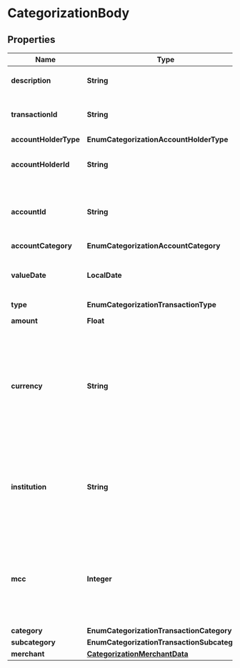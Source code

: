 

# CategorizationBody


## Properties

| Name | Type | Description | Notes |
|------------ | ------------- | ------------- | -------------|
|**description** | **String** | The description of the transaction. |  |
|**transactionId** | **String** | The unique ID for the transaction in your system. |  |
|**accountHolderType** | **EnumCategorizationAccountHolderType** |  |  |
|**accountHolderId** | **String** | The unique ID for the account holder in your system. |  |
|**accountId** | **String** | The unique ID for the account where the transaction occurred in your system. |  |
|**accountCategory** | **EnumCategorizationAccountCategory** |  |  |
|**valueDate** | **LocalDate** | The date when the transaction occurred, in &#x60;YYYY-MM-DD&#x60; format. |  |
|**type** | **EnumCategorizationTransactionType** |  |  |
|**amount** | **Float** | The transaction amount. |  |
|**currency** | **String** | The currency of the account, in ISO-4217 format. For example: - 🇧🇷 BRL (Brazilian Real) - 🇨🇴 COP (Colombian Peso) - 🇲🇽 MXN (Mexican Peso) |  |
|**institution** | **String** | The institution where the account is registered.  &gt;**Note:** This is the name that you use in your system to identify an institution.   |  |
|**mcc** | **Integer** | The four-digit ISO 18245 Merchant Category Code (MCC). We only return this value when &#x60;account_type&#x60; &#x3D; &#x60;CREDIT_CARD&#x60;. |  [optional] |
|**category** | **EnumCategorizationTransactionCategory** |  |  |
|**subcategory** | **EnumCategorizationTransactionSubcategory** |  |  [optional] |
|**merchant** | [**CategorizationMerchantData**](CategorizationMerchantData.md) |  |  |



